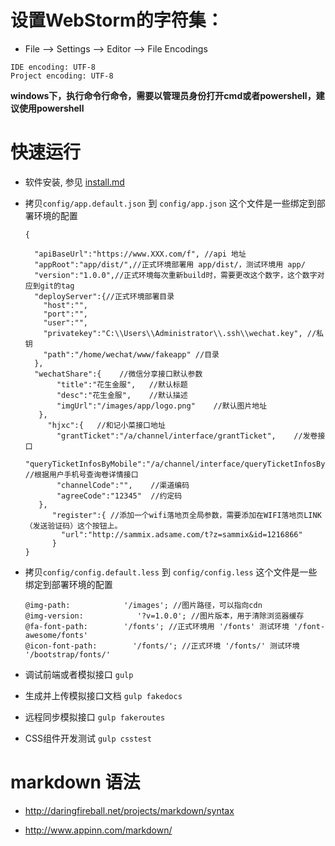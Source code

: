 # 设置WebStorm的字符集：

+ File --> Settings --> Editor --> File Encodings

```
IDE encoding: UTF-8
Project encoding: UTF-8
```

**windows下，执行命令行命令，需要以管理员身份打开cmd或者powershell，建议使用powershell**

# 快速运行

+ 软件安装, 参见 [install.md](install.md)
    
+ 拷贝`config/app.default.json` 到 `config/app.json` 这个文件是一些绑定到部署环境的配置

    ```
    {

      "apiBaseUrl":"https://www.XXX.com/f", //api 地址
      "appRoot":"app/dist/",//正式环境部署用 app/dist/，测试环境用 app/
      "version":"1.0.0",//正式环境每次重新build时，需要更改这个数字，这个数字对应到git的tag
      "deployServer":{//正式环境部署目录
        "host":"",
        "port":"",
        "user":"",
        "privatekey":"C:\\Users\\Administrator\\.ssh\\wechat.key", //私钥
        "path":"/home/wechat/www/fakeapp" //目录
      },
      "wechatShare":{    //微信分享接口默认参数
           "title":"花生金服",   //默认标题
           "desc":"花生金服",    //默认描述
           "imgUrl":"/images/app/logo.png"    //默认图片地址
       },
         "hjxc":{   //和记小菜接口地址
           "grantTicket":"/a/channel/interface/grantTicket",    //发卷接口
           "queryTicketInfosByMobile":"/a/channel/interface/queryTicketInfosByMobile",  //根据用户手机号查询卷详情接口
           "channelCode":"",    //渠道编码
           "agreeCode":"12345"  //约定码
       },
          "register":{ //添加一个wifi落地页全局参数，需要添加在WIFI落地页LINK（发送验证码）这个按钮上。
            "url":"http://sammix.adsame.com/t?z=sammix&id=1216866"
          }
    }
    ```

+ 拷贝`config/config.default.less` 到 `config/config.less` 这个文件是一些绑定到部署环境的配置

    ```
    @img-path:            '/images'; //图片路径，可以指向cdn
    @img-version:            '?v=1.0.0'; //图片版本，用于清除浏览器缓存 
    @fa-font-path:        '/fonts'; //正式环境用 '/fonts' 测试环境 '/font-awesome/fonts'  
    @icon-font-path:        '/fonts/'; //正式环境 '/fonts/' 测试环境 '/bootstrap/fonts/'
    ```
   
+ 调试前端或者模拟接口 `gulp`

+ 生成并上传模拟接口文档 `gulp fakedocs`

+ 远程同步模拟接口 `gulp fakeroutes`

+ CSS组件开发测试 `gulp csstest`

# markdown 语法

+ http://daringfireball.net/projects/markdown/syntax

+ http://www.appinn.com/markdown/
